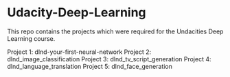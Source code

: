 # Udacity-Deep-Learning
This repo contains the projects which were required for the Undacities Deep Learning course.

Project 1: dlnd-your-first-neural-network
Project 2: dlnd_image_classification
Project 3: dlnd_tv_script_generation
Project 4: dlnd_language_translation
Project 5: dlnd_face_generation
